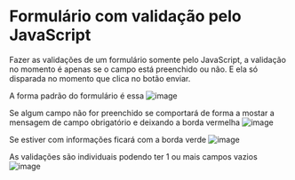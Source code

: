 # Formulário com validação pelo JavaScript
Fazer as validações de um formulário somente pelo JavaScript, a validação no momento é apenas se o campo está preenchido ou não. E ela só disparada no momento que clica no botão enviar.

A forma padrão do formulário é essa
![image](https://github.com/fernandohsf/formValidaJavascript/assets/17659168/cb27790b-e598-48b6-aa8a-75d49772e9f9)

Se algum campo não for preenchido se comportará de forma a mostar a mensagem de campo obrigatório e deixando a borda vermelha
![image](https://github.com/fernandohsf/formValidaJavascript/assets/17659168/904b4eaa-2bb8-40a9-ae84-c683c54cf62b)

Se estiver com informações ficará com a borda verde
![image](https://github.com/fernandohsf/formValidaJavascript/assets/17659168/20de1342-4926-49ef-b822-42bb7c14e63f)

As validações são individuais podendo ter 1 ou mais campos vazios
![image](https://github.com/fernandohsf/formValidaJavascript/assets/17659168/f4e99060-e92f-4653-b533-f5410875f2a4)

